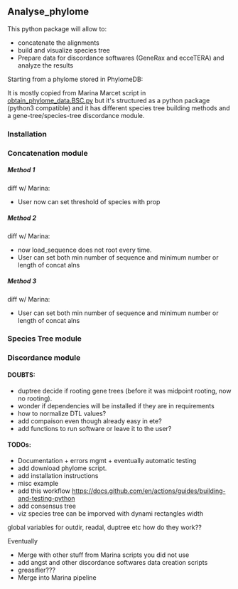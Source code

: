 Analyse_phylome
--------

This python package will allow to:

* concatenate the alignments
* build and visualize species tree
* Prepare data for discordance softwares (GeneRax and ecceTERA) and analyze the results

Starting from a phylome stored in PhylomeDB:


It is mostly copied from Marina Marcet script in [obtain_phylome_data.BSC.py](https://github.com/Gabaldonlab/projects/blob/master/phylome_scripts/obtain_phylome_data.BSC.py) but it's structured as a python package (python3 compatible) and it has different species tree building methods and a gene-tree/species-tree discordance module.

### Installation



### Concatenation module

##### Method 1

diff w/ Marina:

* User now can set threshold of species with prop

##### Method 2

diff w/ Marina:

* now load_sequence does not root every time.
* User can set both min number of sequence and minimum number or length of concat alns

##### Method 3

diff w/ Marina:

* User can set both min number of sequence and minimum number or length of concat alns


### Species Tree module



### Discordance module



#### DOUBTS:

* duptree decide if rooting gene trees (before it was midpoint rooting, now no rooting).
* wonder if dependencies will be installed if they are in requirements
* how to normalize DTL values?
* add compaison even though already easy in ete?
* add functions to run software or leave it to the user?


#### TODOs:

* Documentation + errors mgmt + eventually automatic testing
* add download phylome script.
* add installation instructions
* misc example
* add this workflow https://docs.github.com/en/actions/guides/building-and-testing-python
* add consensus tree
* viz species tree can be imporved with dynami rectangles width

global variables for outdir, readal, duptree etc how do they work??

Eventually

* Merge with other stuff from Marina scripts you did not use
* add angst and other discordance softwares data creation scripts
* greasifier???
* Merge into Marina pipeline
